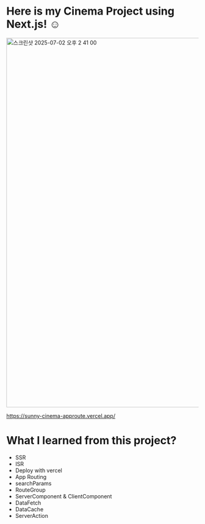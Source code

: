 
# Here is my Cinema Project using Next.js! ☺️

<img width="969" alt="스크린샷 2025-07-02 오후 2 41 00" src="https://github.com/user-attachments/assets/d77b0d6d-2163-4733-8e5f-d8a545f3f067" />

https://sunny-cinema-approute.vercel.app/



# What I learned from this project?



- SSR
- ISR
- Deploy with vercel 
- App Routing
- searchParams
- RouteGroup
- ServerComponent & ClientComponent
- DataFetch
- DataCache
- ServerAction



